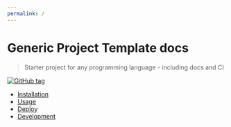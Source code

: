 ```yaml
---
permalink: /
---
```

# **Generic Project Template docs**
> Starter project for any programming language - including docs and CI

[![GitHub tag](https://img.shields.io/github/tag/MichaelCurrin/generic-project-template?include_prereleases=&sort=semver)](https://github.com/MichaelCurrin/generic-project-template/releases/)

- [Installation](installation.md)
- [Usage](usage.md)
- [Deploy](deploy.md)
- [Development](development.md)
